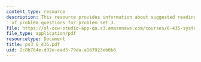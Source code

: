 ```yaml
---
content_type: resource
description: This resource provides information about suggested reading and consist
  of problem questions for problem set 3.
file: https://ol-ocw-studio-app-qa.s3.amazonaws.com/courses/6-435-system-identification-spring-2005/2c8b764ed32eead379daa167923eb0b6_ps3_6_435.pdf
file_type: application/pdf
resourcetype: Document
title: ps3_6_435.pdf
uid: 2c8b764e-d32e-ead3-79da-a167923eb0b6
---
```

